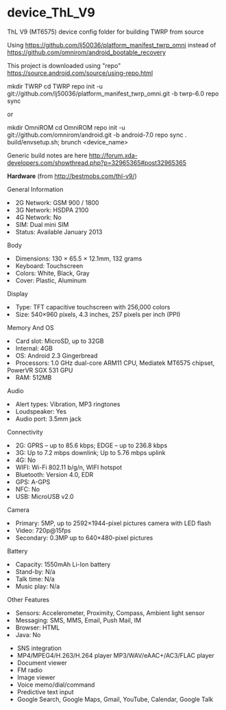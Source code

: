 # device_ThL_V9
ThL V9 (MT6575) device config folder for building TWRP from source

Using https://github.com/lj50036/platform_manifest_twrp_omni
instead of https://github.com/omnirom/android_bootable_recovery

This project is downloaded using "repo" https://source.android.com/source/using-repo.html

mkdir TWRP
cd TWRP
repo init -u git://github.com/lj50036/platform_manifest_twrp_omni.git -b twrp-6.0
repo sync


or


mkdir OmniROM
cd OmniROM
repo init -u git://github.com/omnirom/android.git -b android-7.0
repo sync
. build/envsetup.sh; brunch <device_name>




Generic build notes are here
http://forum.xda-developers.com/showthread.php?p=32965365#post32965365


<b>Hardware</b> (from http://bestmobs.com/thl-v9/)

General Information
<li>2G Network:	GSM 900 / 1800</li>
<li>3G Network: 	HSDPA 2100</li>
<li>4G Network: 	No</li>
<li>SIM: 	Dual mini SIM</li>
<li>Status: 	Available January 2013</li>

Body
<li>Dimensions: 	130 × 65.5 × 12.1mm, 132 grams</li>
<li>Keyboard: 	Touchscreen</li>
<li>Colors: 	White, Black, Gray</li>
<li>Cover: 	Plastic, Aluminum</li>

Display
<li>Type: 	TFT capacitive touchscreen with 256,000 colors</li>
<li>Size: 	540×960 pixels, 4.3 inches, 257 pixels per inch (PPI)</li>
	
Memory And OS
<li>Card slot: 	MicroSD, up to 32GB</li>
<li>Internal: 	4GB</li>
<li>OS: 	Android 2.3 Gingerbread</li>
<li>Processors: 	1.0 GHz dual-core ARM11 CPU, Mediatek MT6575 chipset, PowerVR SGX 531 GPU</li>
<li>RAM: 	512MB</li>
	
Audio
<li>Alert types: 	Vibration, MP3 ringtones</li>
<li>Loudspeaker: 	Yes</li>
<li>Audio port: 	3.5mm jack</li>
	
Connectivity
<li>2G: 	GPRS – up to 85.6 kbps; EDGE – up to 236.8 kbps</li>
<li>3G: 	Up to 7.2 mbps downlink; Up to 5.76 mbps uplink</li>
<li>4G: 	No</li>
<li>WIFI: 	Wi-Fi 802.11 b/g/n, WIFI hotspot</li>
<li>Bluetooth: 	Version 4.0, EDR</li>
<li>GPS: 	A-GPS</li>
<li>NFC: 	No</li>
<li>USB: 	MicroUSB v2.0</li>
	
Camera
<li>Primary: 	5MP, up to 2592×1944-pixel pictures camera with LED flash</li>
<li>Video: 	720p@15fps</li>
<li>Secondary: 	0.3MP up to 640×480-pixel pictures</li>
	
Battery
<li>Capacity: 	1550mAh Li-Ion battery</li>
<li>Stand-by: 	N/a</li>
<li>Talk time: 	N/a</li>
<li>Music play: 	N/a</li>
	
Other Features
<li>Sensors: 	Accelerometer, Proximity, Compass, Ambient light sensor</li>
<li>Messaging: 	SMS, MMS, Email, Push Mail, IM</li>
<li>Browser: 	HTML</li>
<li>Java: 	No</li>
<ul>
<li>SNS integration</li>
<li>MP4/MPEG4/H.263/H.264 player 
  MP3/WAV/eAAC+/AC3/FLAC player</li>
<li>Document viewer</li>
<li>FM radio</li>
<li>Image viewer</li>
<li>Voice memo/dial/command</li>
<li>Predictive text input</li>
<li>Google Search, Google Maps, Gmail,
  YouTube, Calendar, Google Talk</li>
  </ul>
